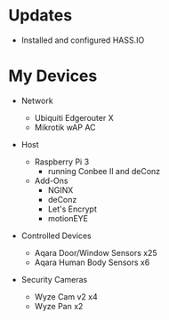 # Updates
- Installed and configured HASS.IO

# My Devices

- Network
  - Ubiquiti Edgerouter X
  - Mikrotik wAP AC
  
- Host

  - Raspberry Pi 3
    - running Conbee II and deConz
  - Add-Ons
    - NGINX
    - deConz
    - Let's Encrypt
    - motionEYE
   
- Controlled Devices

  - Aqara Door/Window Sensors x25
  - Aqara Human Body Sensors x6

- Security Cameras

  - Wyze Cam v2 x4
  - Wyze Pan x2
